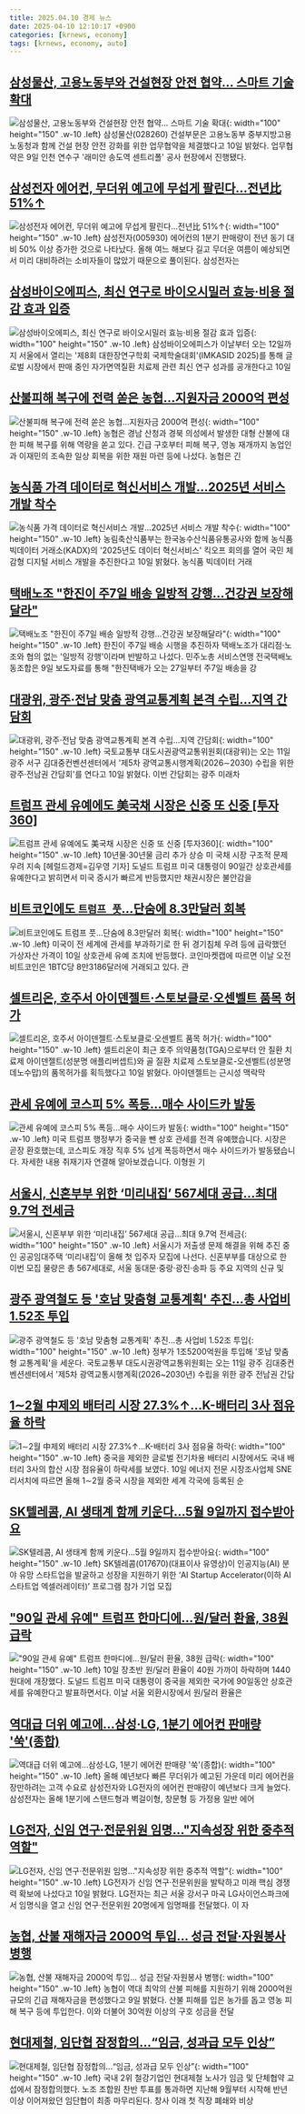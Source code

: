 ```yaml
---
title: 2025.04.10 경제 뉴스
date: 2025-04-10 12:10:17 +0900
categories: [krnews, economy]
tags: [krnews, economy, auto]
---
```

## [삼성물산, 고용노동부와 건설현장 안전 협약… 스마트 기술 확대](https://n.news.naver.com/mnews/article/421/0008184177)

![삼성물산, 고용노동부와 건설현장 안전 협약… 스마트 기술 확대](https://mimgnews.pstatic.net/image/origin/421/2025/04/10/8184177.jpg?type=nf220_150){: width="100" height="150" .w-10 .left}
삼성물산(028260) 건설부문은 고용노동부 중부지방고용노동청과 함께 건설 현장 안전 강화를 위한 업무협약을 체결했다고 10일 밝혔다. 업무협약은 9일 인천 연수구 '래미안 송도역 센트리폴' 공사 현장에서 진행됐다.

## [삼성전자 에어컨, 무더위 예고에 무섭게 팔린다…전년比 51%↑](https://n.news.naver.com/mnews/article/421/0008184051)

![삼성전자 에어컨, 무더위 예고에 무섭게 팔린다…전년比 51%↑](https://mimgnews.pstatic.net/image/origin/421/2025/04/10/8184051.jpg?type=nf220_150){: width="100" height="150" .w-10 .left}
삼성전자(005930) 에어컨의 1분기 판매량이 전년 동기 대비 50% 이상 증가한 것으로 나타났다. 올해 여느 해보다 길고 무더운 여름이 예상되면서 미리 대비하려는 소비자들이 많았기 때문으로 풀이된다. 삼성전자는

## [삼성바이오에피스, 최신 연구로 바이오시밀러 효능·비용 절감 효과 입증](https://n.news.naver.com/mnews/article/008/0005178451)

![삼성바이오에피스, 최신 연구로 바이오시밀러 효능·비용 절감 효과 입증](https://mimgnews.pstatic.net/image/origin/008/2025/04/10/5178451.jpg?type=nf220_150){: width="100" height="150" .w-10 .left}
삼성바이오에피스가 이날부터 오는 12일까지 서울에서 열리는 '제8회 대한장연구학회 국제학술대회'(IMKASID 2025)를 통해 글로벌 시장에서 판매 중인 자가면역질환 치료제 관련 최신 연구 성과를 공개한다고 10일

## [산불피해 복구에 전력 쏟은 농협…지원자금 2000억 편성](https://n.news.naver.com/mnews/article/015/0005117109)

![산불피해 복구에 전력 쏟은 농협…지원자금 2000억 편성](https://mimgnews.pstatic.net/image/origin/015/2025/04/09/5117109.jpg?type=nf220_150){: width="100" height="150" .w-10 .left}
농협은 경남 산청과 경북 의성에서 발생한 대형 산불에 대한 피해 복구를 위해 역량을 쏟고 있다. 긴급 구호부터 피해 복구, 영농 재개까지 농업인과 이재민의 조속한 일상 회복을 위한 재원 마련 등에 나섰다. 농협은 긴

## [농식품 가격 데이터로 혁신서비스 개발…2025년 서비스 개발 착수](https://n.news.naver.com/mnews/article/421/0008184607)

![농식품 가격 데이터로 혁신서비스 개발…2025년 서비스 개발 착수](https://mimgnews.pstatic.net/image/origin/421/2025/04/10/8184607.jpg?type=nf220_150){: width="100" height="150" .w-10 .left}
농림축산식품부는 한국농수산식품유통공사와 함께 농식품 빅데이터 거래소(KADX)의 '2025년도 데이터 혁신서비스' 킥오프 회의를 열어 국민 체감형 디지털 서비스 개발을 추진한다고 10일 밝혔다. 농식품 빅데이터 거래

## [택배노조 "한진이 주7일 배송 일방적 강행…건강권 보장해달라"](https://n.news.naver.com/mnews/article/001/0015320482)

![택배노조 "한진이 주7일 배송 일방적 강행…건강권 보장해달라"](https://mimgnews.pstatic.net/image/origin/001/2025/04/09/15320482.jpg?type=nf220_150){: width="100" height="150" .w-10 .left}
한진이 주7일 배송 시행을 추진하자 택배노조가 대리점·노조와 협의 없는 '일방적 강행'이라며 반발하고 나섰다. 민주노총 서비스연맹 전국택배노동조합은 9일 보도자료를 통해 "한진택배가 오는 27일부터 주7일 배송을 강

## [대광위, 광주·전남 맞춤 광역교통계획 본격 수립…지역 간담회](https://n.news.naver.com/mnews/article/001/0015321939)

![대광위, 광주·전남 맞춤 광역교통계획 본격 수립…지역 간담회](https://mimgnews.pstatic.net/image/origin/001/2025/04/10/15321939.jpg?type=nf220_150){: width="100" height="150" .w-10 .left}
국토교통부 대도시권광역교통위원회(대광위)는 오는 11일 광주 서구 김대중컨벤션센터에서 '제5차 광역교통시행계획(2026∼2030) 수립을 위한 광주·전남권 간담회'를 연다고 10일 밝혔다. 이번 간담회는 광주 미래차

## [트럼프 관세 유예에도 美국채 시장은 신중 또 신중 [투자360]](https://n.news.naver.com/mnews/article/016/0002455184)

![트럼프 관세 유예에도 美국채 시장은 신중 또 신중 [투자360]](https://mimgnews.pstatic.net/image/origin/016/2025/04/10/2455184.jpg?type=nf220_150){: width="100" height="150" .w-10 .left}
10년물·30년물 금리 추가 상승 미 국채 시장 구조적 문제 우려 지속 [헤럴드경제=김우영 기자] 도널드 트럼프 미국 대통령이 90일간 상호관세를 유예한다고 밝히면서 미국 증시가 빠르게 반등했지만 채권시장은 불안감을

## [비트코인에도 `트럼프 풋`…단숨에 8.3만달러 회복](https://n.news.naver.com/mnews/article/029/0002947134)

![비트코인에도 `트럼프 풋`…단숨에 8.3만달러 회복](https://mimgnews.pstatic.net/image/origin/029/2025/04/10/2947134.jpg?type=nf220_150){: width="100" height="150" .w-10 .left}
미국이 전 세계에 관세를 부과하기로 한 뒤 경기침체 우려 등에 급락했던 가상자산 가격이 10일 상호관세 유예 조치에 반등했다. 코인마켓캡에 따르면 이날 오전 비트코인은 1BTC당 8만3186달러에 거래되고 있다. 관

## [셀트리온, 호주서 아이덴젤트·스토보클로·오센벨트 품목 허가](https://n.news.naver.com/mnews/article/030/0003302035)

![셀트리온, 호주서 아이덴젤트·스토보클로·오센벨트 품목 허가](https://mimgnews.pstatic.net/image/origin/030/2025/04/10/3302035.jpg?type=nf220_150){: width="100" height="150" .w-10 .left}
셀트리온이 최근 호주 의약품청(TGA)으로부터 안 질환 치료제 아이덴젤트(성분명 애플리버셉트)와 골 질환 치료제 스토보클로-오센벨트(성분명 데노수맙)의 품목허가를 획득했다고 10일 밝혔다. 아이덴젤트는 근시성 맥락막

## [관세 유예에 코스피 5% 폭등...매수 사이드카 발동](https://n.news.naver.com/mnews/article/052/0002178147)

![관세 유예에 코스피 5% 폭등...매수 사이드카 발동](https://mimgnews.pstatic.net/image/origin/052/2025/04/10/2178147.jpg?type=nf220_150){: width="100" height="150" .w-10 .left}
미국 트럼프 행정부가 중국을 뺀 상호 관세를 전격 유예했습니다. 시장은 곧장 환호했는데, 코스피도 개장 직후 5% 넘게 폭등하면서 매수 사이드카가 발동됐습니다. 자세한 내용 취재기자 연결해 알아보겠습니다. 이형원 기

## [서울시, 신혼부부 위한 ‘미리내집’ 567세대 공급…최대 9.7억 전세금](https://n.news.naver.com/mnews/article/215/0001205276)

![서울시, 신혼부부 위한 ‘미리내집’ 567세대 공급…최대 9.7억 전세금](https://mimgnews.pstatic.net/image/origin/215/2025/04/10/1205276.jpg?type=nf220_150){: width="100" height="150" .w-10 .left}
서울시가 저출생 문제 해결을 위해 추진 중인 공공임대주택 ‘미리내집’이 올해 첫 입주자 모집에 나선다. 신혼부부를 대상으로 한 이번 모집 물량은 총 567세대로, 서울 동대문·중랑·광진·송파 등 주요 지역의 신규 및

## [광주 광역철도 등 '호남 맞춤형 교통계획' 추진...총 사업비 1.52조 투입](https://n.news.naver.com/mnews/article/008/0005178615)

![광주 광역철도 등 '호남 맞춤형 교통계획' 추진...총 사업비 1.52조 투입](https://mimgnews.pstatic.net/image/origin/008/2025/04/10/5178615.jpg?type=nf220_150){: width="100" height="150" .w-10 .left}
정부가 1조5200억원을 투입해 '호남 맞춤형 교통계획'을 세운다. 국토교통부 대도시권광역교통위원회는 오는 11일 광주 김대중컨벤션센터에서 '제5차 광역교통시행계획(2026~2030년) 수립을 위한 광주 전남권 간담

## [1∼2월 中제외 배터리 시장 27.3%↑…K-배터리 3사 점유율 하락](https://n.news.naver.com/mnews/article/001/0015321558)

![1∼2월 中제외 배터리 시장 27.3%↑…K-배터리 3사 점유율 하락](https://mimgnews.pstatic.net/image/origin/001/2025/04/10/15321558.jpg?type=nf220_150){: width="100" height="150" .w-10 .left}
중국을 제외한 글로벌 전기차용 배터리 시장에서도 국내 배터리 3사의 합산 시장 점유율이 하락세를 보였다. 10일 에너지 전문 시장조사업체 SNE리서치에 따르면 올해 1∼2월 중국 시장을 제외한 세계 각국에 등록된 순

## [SK텔레콤, AI 생태계 함께 키운다…5월 9일까지 접수받아요](https://n.news.naver.com/mnews/article/018/0005983328)

![SK텔레콤, AI 생태계 함께 키운다…5월 9일까지 접수받아요](https://mimgnews.pstatic.net/image/origin/018/2025/04/09/5983328.jpg?type=nf220_150){: width="100" height="150" .w-10 .left}
SK텔레콤(017670)(대표이사 유영상)이 인공지능(AI) 분야 유망 스타트업을 발굴하고 성장을 지원하기 위한 ‘AI Startup Accelerator(이하 AI 스타트업 엑셀러레이터)’ 프로그램 참가 기업 모집

## ["90일 관세 유예" 트럼프 한마디에…원/달러 환율, 38원 급락](https://n.news.naver.com/mnews/article/008/0005178499)

!["90일 관세 유예" 트럼프 한마디에…원/달러 환율, 38원 급락](https://mimgnews.pstatic.net/image/origin/008/2025/04/10/5178499.jpg?type=nf220_150){: width="100" height="150" .w-10 .left}
10일 장초반 원/달러 환율이 40원 가까이 하락하며 1440원대에 개장했다. 도널드 트럼프 미국 대통령이 중국을 제외한 국가에 90일동안 상호관세를 유예한다고 발표하면서다. 이날 서울 외환시장에서 원/달러 환율은

## [역대급 더위 예고에…삼성·LG, 1분기 에어컨 판매량 '쑥'(종합)](https://n.news.naver.com/mnews/article/001/0015321642)

![역대급 더위 예고에…삼성·LG, 1분기 에어컨 판매량 '쑥'(종합)](https://mimgnews.pstatic.net/image/origin/001/2025/04/10/15321642.jpg?type=nf220_150){: width="100" height="150" .w-10 .left}
올해 예년보다 빠른 무더위가 예고된 가운데 미리 에어컨을 장만하려는 고객 수요로 삼성전자와 LG전자의 에어컨 판매량이 예년보다 크게 늘었다. 삼성전자는 올해 1분기에 스탠드형과 벽걸이형, 창문형 등 가정용 일반 에어

## [LG전자, 신임 연구·전문위원 임명…"지속성장 위한 중추적 역할"](https://n.news.naver.com/mnews/article/008/0005178622)

![LG전자, 신임 연구·전문위원 임명…"지속성장 위한 중추적 역할"](https://mimgnews.pstatic.net/image/origin/008/2025/04/10/5178622.jpg?type=nf220_150){: width="100" height="150" .w-10 .left}
LG전자가 신임 연구·전문위원을 발탁하고 미래 핵심 경쟁력 확보에 나섰다고 10일 밝혔다. LG전자는 최근 서울 강서구 마곡 LG사이언스파크에서 임명식을 열고 신임 연구·전문위원 20명에게 임명패를 전달했다. 이 자

## [농협, 산불 재해자금 2000억 투입… 성금 전달·자원봉사 병행](https://n.news.naver.com/mnews/article/005/0001768828)

![농협, 산불 재해자금 2000억 투입… 성금 전달·자원봉사 병행](https://mimgnews.pstatic.net/image/origin/005/2025/04/09/1768828.jpg?type=nf220_150){: width="100" height="150" .w-10 .left}
농협이 역대 최악의 산불 피해를 지원하기 위해 2000억원 규모의 긴급 재해자금을 편성했다고 9일 밝혔다. 산불 피해를 입은 농가를 돕고 영농 피해 복구 등에 투입한다. 이와 더불어 30억원 이상의 구호 성금을 전달

## [현대제철, 임단협 잠정합의...“임금, 성과급 모두 인상”](https://n.news.naver.com/mnews/article/023/0003898688)

![현대제철, 임단협 잠정합의...“임금, 성과급 모두 인상”](https://mimgnews.pstatic.net/image/origin/023/2025/04/10/3898688.jpg?type=nf220_150){: width="100" height="150" .w-10 .left}
국내 2위 철강기업인 현대제철 노사가 임금 및 단체협약 교섭에서 잠정합의했다. 노조 조합원 찬반 투표를 통과하면 지난해 9월부터 시작해 반년 이상 이어져왔던 임단협이 최종 마무리된다. 창사 이래 첫 직장 폐쇄와 비상

